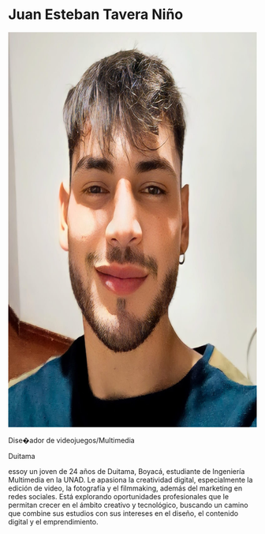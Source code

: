 <h1>Juan Esteban Tavera Niño</h1>

<img src=" /Juan Tavera/JuanTavera.jpg" alt="foto perfil" width="600" height="800" loading="lazy">

<p>Dise�ador de videojuegos/Multimedia</p>

<p>Duitama</p>

<p> essoy un joven de 24 años de Duitama, Boyacá, estudiante de Ingeniería Multimedia en la UNAD. Le apasiona la creatividad digital, especialmente la edición de video, la fotografía y el filmmaking, además del marketing en redes sociales. Está explorando oportunidades profesionales que le permitan crecer en el ámbito creativo y tecnológico, buscando un camino que combine sus estudios con sus intereses en el diseño, el contenido digital y el emprendimiento.</p>